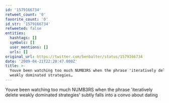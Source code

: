 ```yaml
---
id: '1579166734'
retweet_count: '0'
favorite_count: '0'
id_str: '1579166734'
retweeted: false
entities:
  hashtags: []
  symbols: []
  user_mentions: []
  urls: []
original_url: https://twitter.com/benbalter/status/1579166734
date: '2009-04-21T22:20:47.000Z'
title: >-
  Youve been watching too much NUMB3RS when the phrase 'iteratively delete
  weakly dominated strategies…
---
```


Youve been watching too much NUMB3RS when the phrase 'iteratively delete weakly dominated strategies' subtly falls into a convo about dating